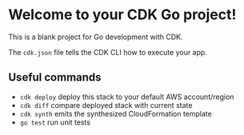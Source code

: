 # Welcome to your CDK Go project!

This is a blank project for Go development with CDK.

The `cdk.json` file tells the CDK CLI how to execute your app.

## Useful commands

 * `cdk deploy`      deploy this stack to your default AWS account/region
 * `cdk diff`        compare deployed stack with current state
 * `cdk synth`       emits the synthesized CloudFormation template
 * `go test`         run unit tests
